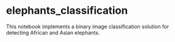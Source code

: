 # elephants_classification
This notebook implements a binary image classification solution for detecting African and Asian elephants.
